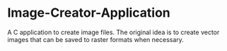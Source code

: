 # Image-Creator-Application
A C application to create image files. The original idea is to create vector images that can be saved to raster formats when necessary.
